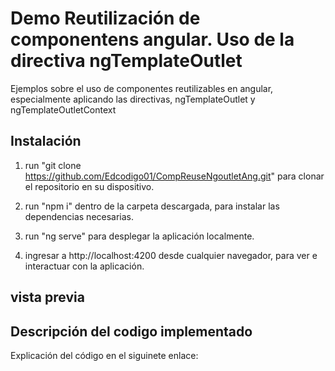 # Demo Reutilización de componentens angular. Uso de la directiva ngTemplateOutlet

Ejemplos sobre el uso de componentes reutilizables en angular, especialmente aplicando las directivas, ngTemplateOutlet y ngTemplateOutletContext

## Instalación

1. run "git clone https://github.com/Edcodigo01/CompReuseNgoutletAng.git" para clonar el repositorio en su dispositivo.

2. run "npm i" dentro de la carpeta descargada, para instalar las dependencias necesarias.

3. run "ng serve" para desplegar la aplicación localmente.

4. ingresar a http://localhost:4200 desde cualquier navegador, para ver e interactuar con la aplicación.

## vista previa

## Descripción del codigo implementado

Explicación del código en el siguinete enlace:
